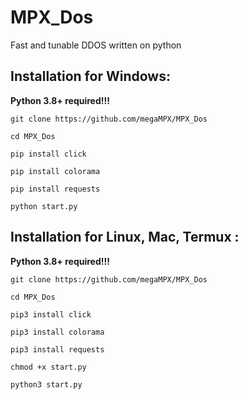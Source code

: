 # MPX_Dos


Fast and tunable DDOS written on python

## Installation for Windows:
**Python 3.8+ required!!!**


`git clone https://github.com/megaMPX/MPX_Dos`

`cd MPX_Dos`

`pip install click`

`pip install colorama`

`pip install requests`

`python start.py`



## Installation for Linux, Mac, Termux :
**Python 3.8+ required!!!**

`git clone https://github.com/megaMPX/MPX_Dos`

`cd MPX_Dos`

`pip3 install click`

`pip3 install colorama`

`pip3 install requests`

`chmod +x start.py`

`python3 start.py`




